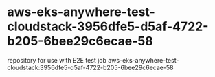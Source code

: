 # aws-eks-anywhere-test-cloudstack-3956dfe5-d5af-4722-b205-6bee29c6ecae-58
repository for use with E2E test job aws-eks-anywhere-test-cloudstack:3956dfe5-d5af-4722-b205-6bee29c6ecae-58
